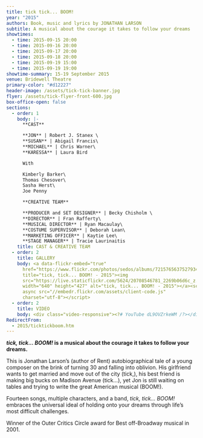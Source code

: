 ```yaml
---
title: tick tick... BOOM!
year: "2015"
authors: Book, music and lyrics by JONATHAN LARSON
subtitle: A musical about the courage it takes to follow your dreams
showtimes:
  - time: 2015-09-15 20:00
  - time: 2015-09-16 20:00
  - time: 2015-09-17 20:00
  - time: 2015-09-18 20:00
  - time: 2015-09-19 15:00
  - time: 2015-09-19 19:00
showtime-summary: 15-19 September 2015
venue: Bridewell Theatre
primary-color: "#d12227"
header-image: /assets/tick-tick-banner.jpg
flyer: /assets/tick-flyer-front-600.jpg
box-office-open: false
sections:
  - order: 1
    body: |-
      **CAST**

      **JON** | Robert J. Stanex \
      **SUSAN** | Abigail Francis\
      **MICHAEL** | Chris Warner\
      **KARESSA** | Laura Bird

      With

      Kimberly Barker\
      Thomas Chesover\
      Sasha Herst\
      Joe Penny

      **CREATIVE TEAM**

      **PRODUCER and SET DESIGNER** | Becky Chisholm \
      **DIRECTOR** | Fran Rafferty\
      **MUSICAL DIRECTOR** | Ryan Macaulay\
      **COSTUME SUPERVISOR** | Deborah Lean\
      **MARKETING OFFICER** | Kaytie Lee\
      **STAGE MANAGER** | Tracie Laurinaitis
    title: CAST & CREATIVE TEAM
  - order: 2
    title: GALLERY
    body: <a data-flickr-embed="true"
      href="https://www.flickr.com/photos/sedos/albums/72157656375279349"
      title="tick, tick... BOOM! - 2015"><img
      src="https://live.staticflickr.com/5624/20708546781_2269b06d6c_z.jpg"
      width="640" height="427" alt="tick, tick... BOOM! - 2015"></a><script
      async src="//embedr.flickr.com/assets/client-code.js"
      charset="utf-8"></script>
  - order: 2
    title: VIDEO
    body: <div class="video-responsive"><?# YouTube dL9OVZrkeWM /?></div>
RedirectFrom:
  - 2015/ticktickboom.htm
---
```

***tick, tick... BOOM!* is a musical about the courage it takes to follow your dreams.**

This is Jonathan Larson’s (author of Rent) autobiographical tale of a young composer on the brink of turning 30 and falling into oblivion. His girlfriend wants to get married and move out of the city (tick,), his best friend is making big bucks on Madison Avenue (tick…), yet Jon is still waiting on tables and trying to write the great American musical (BOOM!).

Fourteen songs, multiple characters, and a band, *tick, tick… BOOM!* embraces the universal ideal of holding onto your dreams through life’s most difficult challenges.

Winner of the Outer Critics Circle award for Best off-Broadway musical in 2001.
